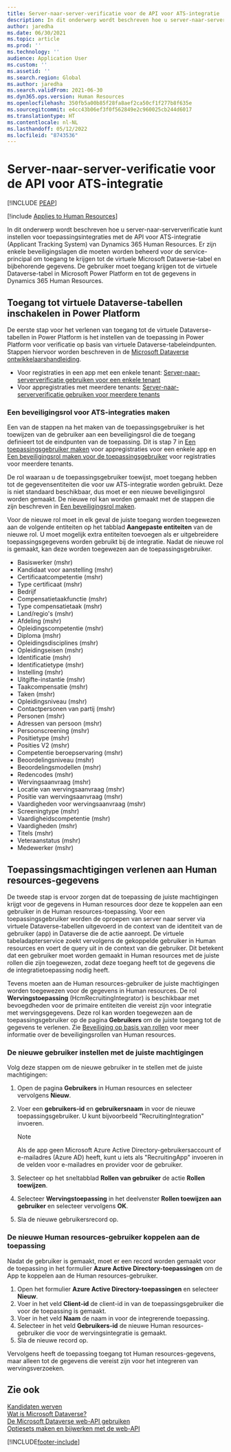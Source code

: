 ```yaml
---
title: Server-naar-server-verificatie voor de API voor ATS-integratie
description: In dit onderwerp wordt beschreven hoe u server-naar-serververificatie kunt instellen voor integraties met de API voor ATS-integratie (Applicant Tracking System) van Dynamics 365 Human Resources.
author: jaredha
ms.date: 06/30/2021
ms.topic: article
ms.prod: ''
ms.technology: ''
audience: Application User
ms.custom: ''
ms.assetid: ''
ms.search.region: Global
ms.author: jaredha
ms.search.validFrom: 2021-06-30
ms.dyn365.ops.version: Human Resources
ms.openlocfilehash: 350fb5a00b85f28fa8aef2ca50cf1f277b8f635e
ms.sourcegitcommit: e4cc43b06ef3f0f562849e2c960025cb244d6017
ms.translationtype: HT
ms.contentlocale: nl-NL
ms.lasthandoff: 05/12/2022
ms.locfileid: "8743536"
---
```

# <a name="server-to-server-authentication-for-the-ats-integration-api"></a>Server-naar-server-verificatie voor de API voor ATS-integratie


[!INCLUDE [PEAP](../includes/peap-1.md)]

[!include [Applies to Human Resources](../includes/applies-to-hr.md)]

In dit onderwerp wordt beschreven hoe u server-naar-serververificatie kunt instellen voor toepassingsintegraties met de API voor ATS-integratie (Applicant Tracking System) van Dynamics 365 Human Resources. Er zijn enkele beveiligingslagen die moeten worden beheerd voor de service-principal om toegang te krijgen tot de virtuele Microsoft Dataverse-tabel en bijbehorende gegevens. De gebruiker moet toegang krijgen tot de virtuele Dataverse-tabel in Microsoft Power Platform en tot de gegevens in Dynamics 365 Human Resources.

## <a name="enable-access-to-dataverse-virtual-tables-in-power-platform"></a>Toegang tot virtuele Dataverse-tabellen inschakelen in Power Platform

De eerste stap voor het verlenen van toegang tot de virtuele Dataverse-tabellen in Power Platform is het instellen van de toepassing in Power Platform voor verificatie op basis van virtuele Dataverse-tabeleindpunten. Stappen hiervoor worden beschreven in de [Microsoft Dataverse ontwikkelaarshandleiding](/powerapps/developer/data-platform).

  - Voor registraties in een app met een enkele tenant: [Server-naar-serververificatie gebruiken voor een enkele tenant](/powerapps/developer/data-platform/use-single-tenant-server-server-authentication)
  - Voor appregistraties met meerdere tenants: [Server-naar-serververificatie gebruiken voor meerdere tenants](/powerapps/developer/data-platform/use-multi-tenant-server-server-authentication)

### <a name="creating-a-security-role-for-ats-integrations"></a>Een beveiligingsrol voor ATS-integraties maken

Een van de stappen na het maken van de toepassingsgebruiker is het toewijzen van de gebruiker aan een beveiligingsrol die de toegang definieert tot de eindpunten van de toepassing. Dit is stap 7 in [Een toepassingsgebruiker maken](/powerapps/developer/data-platform/use-single-tenant-server-server-authentication#application-user-creation) voor appregistraties voor een enkele app en [Een beveiligingsrol maken voor de toepassingsgebruiker](/powerapps/developer/data-platform/use-multi-tenant-server-server-authentication#create-a-security-role-for-the-application-user) voor registraties voor meerdere tenants. 

De rol waaraan u de toepassingsgebruiker toewijst, moet toegang hebben tot de gegevensentiteiten die voor uw ATS-integratie worden gebruikt. Deze is niet standaard beschikbaar, dus moet er een nieuwe beveiligingsrol worden gemaakt. De nieuwe rol kan worden gemaakt met de stappen die zijn beschreven in [Een beveiligingsrol maken](/power-platform/admin/create-edit-security-role#create-a-security-role).

Voor de nieuwe rol moet in elk geval de juiste toegang worden toegewezen aan de volgende entiteiten op het tabblad **Aangepaste entiteiten** van de nieuwe rol. U moet mogelijk extra entiteiten toevoegen als er uitgebreidere toepassingsgegevens worden gebruikt bij de integratie. Nadat de nieuwe rol is gemaakt, kan deze worden toegewezen aan de toepassingsgebruiker.

  - Basiswerker (mshr)
  - Kandidaat voor aanstelling (mshr)
  - Certificaatcompetentie (mshr)
  - Type certificaat (mshr)
  - Bedrijf
  - Compensatietaakfunctie (mshr)
  - Type compensatietaak (mshr)
  - Land/regio's (mshr)
  - Afdeling (mshr)
  - Opleidingscompetentie (mshr)
  - Diploma (mshr)
  - Opleidingsdisciplines (mshr)
  - Opleidingseisen (mshr)
  - Identificatie (mshr)
  - Identificatietype (mshr)
  - Instelling (mshr)
  - Uitgifte-instantie (mshr)
  - Taakcompensatie (mshr)
  - Taken (mshr)
  - Opleidingsniveau (mshr)
  - Contactpersonen van partij (mshr)
  - Personen (mshr)
  - Adressen van persoon (mshr)
  - Persoonscreening (mshr)
  - Positietype (mshr)
  - Posities V2 (mshr)
  - Competentie beroepservaring (mshr)
  - Beoordelingsniveau (mshr)
  - Beoordelingsmodellen (mshr)
  - Redencodes (mshr)
  - Wervingsaanvraag (mshr)
  - Locatie van wervingsaanvraag (mshr)
  - Positie van wervingsaanvraag (mshr)
  - Vaardigheden voor wervingsaanvraag (mshr)
  - Screeningtype (mshr)
  - Vaardigheidscompetentie (mshr)
  - Vaardigheden (mshr)
  - Titels (mshr)
  - Veteraanstatus (mshr)
  - Medewerker (mshr)

## <a name="granting-application-permissions-to-human-resources-data"></a>Toepassingsmachtigingen verlenen aan Human resources-gegevens

De tweede stap is ervoor zorgen dat de toepassing de juiste machtigingen krijgt voor de gegevens in Human resources door deze te koppelen aan een gebruiker in de Human resources-toepassing. Voor een toepassingsgebruiker worden de oproepen van server naar server via virtuele Dataverse-tabellen uitgevoerd in de context van de identiteit van de gebruiker (app) in Dataverse die de actie aanroept. De virtuele tabeladapterservice zoekt vervolgens de gekoppelde gebruiker in Human resources en voert de query uit in de context van die gebruiker. Dit betekent dat een gebruiker moet worden gemaakt in Human resources met de juiste rollen die zijn toegewezen, zodat deze toegang heeft tot de gegevens die de integratietoepassing nodig heeft.

Tevens moeten aan de Human resources-gebruiker de juiste machtigingen worden toegewezen voor de gegevens in Human resources. De rol **Wervingstoepassing** (HcmRecruitingIntegrator) is beschikbaar met bevoegdheden voor de primaire entiteiten die vereist zijn voor integratie met wervingsgegevens. Deze rol kan worden toegewezen aan de toepassingsgebruiker op de pagina **Gebruikers** om de juiste toegang tot de gegevens te verlenen. Zie [Beveiliging op basis van rollen](/dynamics365/fin-ops-core/dev-itpro/sysadmin/role-based-security) voor meer informatie over de beveiligingsrollen van Human resources.

### <a name="set-up-the-new-user-with-appropriate-permissions"></a>De nieuwe gebruiker instellen met de juiste machtigingen

Volg deze stappen om de nieuwe gebruiker in te stellen met de juiste machtigingen:

  1. Open de pagina **Gebruikers** in Human resources en selecteer vervolgens **Nieuw**.
  2. Voer een **gebruikers-id** en **gebruikersnaam** in voor de nieuwe toepassingsgebruiker. U kunt bijvoorbeeld "RecruitingIntegration" invoeren.

      > [!NOTE]
      > Als de app geen Microsoft Azure Active Directory-gebruikersaccount of e-mailadres (Azure AD) heeft, kunt u iets als "RecruitingApp" invoeren in de velden voor e-mailadres en provider voor de gebruiker.

  3. Selecteer op het sneltabblad **Rollen van gebruiker** de actie **Rollen toewijzen**.
  4. Selecteer **Wervingstoepassing** in het deelvenster **Rollen toewijzen aan gebruiker** en selecteer vervolgens **OK**.
  5. Sla de nieuwe gebruikersrecord op.

### <a name="link-the-new-human-resources-user-to-the-application"></a>De nieuwe Human resources-gebruiker koppelen aan de toepassing

Nadat de gebruiker is gemaakt, moet er een record worden gemaakt voor de toepassing in het formulier **Azure Active Directory-toepassingen** om de App te koppelen aan de Human resources-gebruiker.

  1. Open het formulier **Azure Active Directory-toepassingen** en selecteer **Nieuw**.
  2. Voer in het veld **Client-id** de client-id in van de toepassingsgebruiker die voor de toepassing is gemaakt.
  3. Voer in het veld **Naam** de naam in voor de integrerende toepassing.
  4. Selecteer in het veld **Gebruikers-id** de nieuwe Human resources-gebruiker die voor de wervingsintegratie is gemaakt.
  5. Sla de nieuwe record op.

Vervolgens heeft de toepassing toegang tot Human resources-gegevens, maar alleen tot de gegevens die vereist zijn voor het integreren van wervingsverzoeken.

## <a name="see-also"></a>Zie ook

[Kandidaten werven](hr-personnel-recruit.md)<br>
[Wat is Microsoft Dataverse?](/powerapps/maker/data-platform/data-platform-intro)<br>
[De Microsoft Dataverse web-API gebruiken](/powerapps/developer/data-platform/webapi/overview)<br>
[Optiesets maken en bijwerken met de web-API](/powerapps/developer/data-platform/webapi/create-update-optionsets)<br>

[!INCLUDE[footer-include](../includes/footer-banner.md)]
